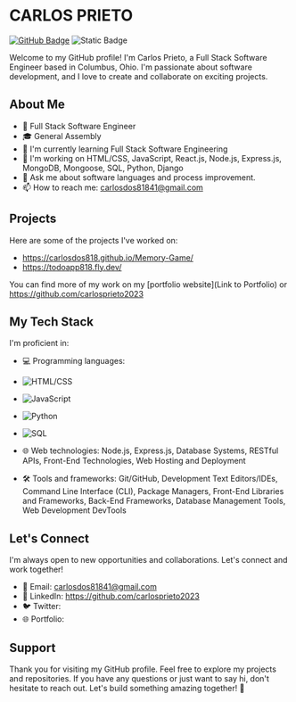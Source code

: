 # CARLOS PRIETO

[![GitHub Badge](https://img.shields.io/github/followers/carlosprieto2023?label=Follow&style=social)](https://github.com/carlosprieto2023)
![Static Badge](https://img.shields.io/badge/https%3A%2F%2Fwww.linkedin.com%2Fin%2Fcarlos-prieto0991%2F)


Welcome to my GitHub profile! I'm Carlos Prieto, a Full Stack Software Engineer based in Columbus, Ohio. I'm passionate about software development, and I love to create and collaborate on exciting projects.

## About Me

- 💼 Full Stack Software Engineer
- 🎓 General Assembly
- 🌱 I'm currently learning Full Stack Software Engineering
- 🔭 I'm working on HTML/CSS, JavaScript, React.js, Node.js, Express.js, MongoDB, Mongoose, SQL, Python, Django
- 💬 Ask me about software languages and process improvement.
- 📫 How to reach me: carlosdos81841@gmail.com

## Projects

Here are some of the projects I've worked on:

- https://carlosdos818.github.io/Memory-Game/
- https://todoapp818.fly.dev/


You can find more of my work on my [portfolio website](Link to Portfolio) or https://github.com/carlosprieto2023

## My Tech Stack

I'm proficient in:

- 💻 Programming languages:
- ![HTML/CSS](https://img.shields.io/badge/HTML%2FCSS-blue?logo=html5&logoColor=white)
- ![JavaScript](https://img.shields.io/badge/JavaScript-yellow?logo=javascript&logoColor=white)
- ![Python](https://img.shields.io/badge/Python-green?logo=python&logoColor=white)
- ![SQL](https://img.shields.io/badge/SQL-orange?logo=mysql&logoColor=white)



- 🌐 Web technologies: Node.js, Express.js, Database Systems, RESTful APIs, Front-End Technologies, Web Hosting and Deployment
- 🛠️ Tools and frameworks: Git/GitHub, Development Text Editors/IDEs, Command Line Interface (CLI), Package Managers, Front-End Libraries and Frameworks, Back-End Frameworks, Database Management Tools, Web Development DevTools

## Let's Connect

I'm always open to new opportunities and collaborations. Let's connect and work together!

- 📧 Email: carlosdos81841@gmail.com
- 👔 LinkedIn: https://github.com/carlosprieto2023
- 🐦 Twitter: 
- 🌐 Portfolio: 

## Support

Thank you for visiting my GitHub profile. Feel free to explore my projects and repositories. If you have any questions or just want to say hi, don't hesitate to reach out. Let's build something amazing together! 🚀
